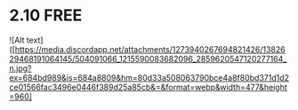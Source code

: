 # 2.10 FREE

![Alt text]([https://media.discordapp.net/attachments/1273940267694821426/1382629468191064145/504091066_1215590083682096_2859620547120277164_n.jpg?ex=684bd989&is=684a8809&hm=80d33a508063790bce4a8f80bd371d1d2ce01566fac3496e0446f389d25a85cb&=&format=webp&width=477&height=960]
